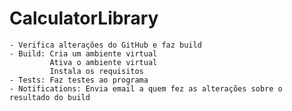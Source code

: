 # CalculatorLibrary
	- Verifica alterações do GitHub e faz build
	- Build: Cria um ambiente virtual
			 Ativa o ambiente virtual
			 Instala os requisitos
	- Tests: Faz testes ao programa
	- Notifications: Envia email a quem fez as alterações sobre o resultado do build
